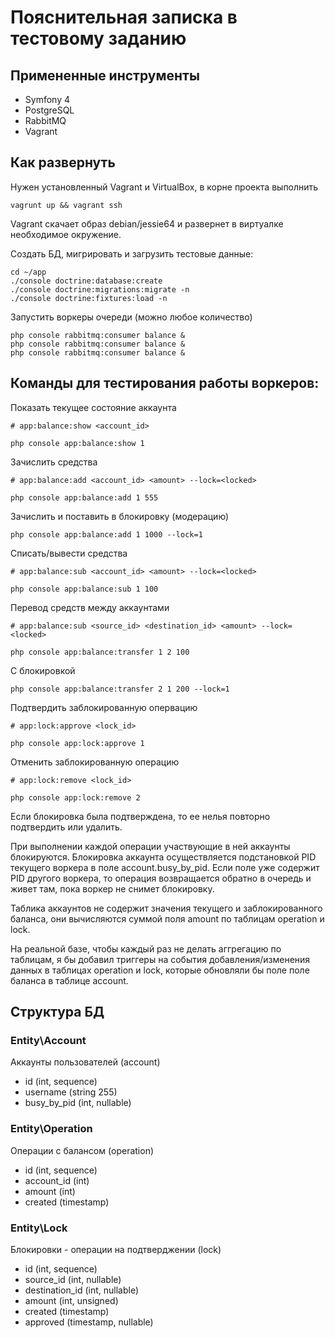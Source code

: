 
# Пояснительная записка в тестовому заданию

## Примененные инструменты

* Symfony 4
* PostgreSQL
* RabbitMQ
* Vagrant

## Как развернуть

Нужен установленный Vagrant и VirtualBox, в корне проекта выполнить

```
vagrunt up && vagrant ssh
```

Vagrant скачает образ debian/jessie64 и развернет в виртуалке необходимое окружение.

Создать БД, мигрировать и загрузить тестовые данные:

```
cd ~/app
./console doctrine:database:create
./console doctrine:migrations:migrate -n
./console doctrine:fixtures:load -n
```

Запустить воркеры очереди (можно любое количество)

```
php console rabbitmq:consumer balance &
php console rabbitmq:consumer balance &
php console rabbitmq:consumer balance &
```

## Команды для тестирования работы воркеров:

Показать текущее состояние аккаунта
```
# app:balance:show <account_id>

php console app:balance:show 1
```

Зачислить средства
```
# app:balance:add <account_id> <amount> --lock=<locked>

php console app:balance:add 1 555
```

Зачислить и поставить в блокировку (модерацию)
```
php console app:balance:add 1 1000 --lock=1
```

Списать/вывести средства
```
# app:balance:sub <account_id> <amount> --lock=<locked>

php console app:balance:sub 1 100
```

Перевод средств между аккаунтами
```
# app:balance:sub <source_id> <destination_id> <amount> --lock=<locked>

php console app:balance:transfer 1 2 100
```

С блокировкой
```
php console app:balance:transfer 2 1 200 --lock=1
```

Подтвердить заблокированную опервацию
```
# app:lock:approve <lock_id>

php console app:lock:approve 1
```

Отменить заблокированную операцию
```
# app:lock:remove <lock_id>

php console app:lock:remove 2
```

Если блокировка была подтверждена, то ее нелья повторно подтвердить или удалить.

При выполнении каждой операции участвующие в ней аккаунты блокируются.
Блокировка аккаунта осуществляется подстановкой PID текущего воркера в поле account.busy_by_pid.
Если поле уже содержит PID другого воркера, то операция возвращается обратно в очередь и живет там,
пока воркер не снимет блокировку.

Таблика аккаунтов не содержит значения текущего и заблокированного баланса,
они вычисляются суммой поля amount по таблицам operation и lock.

На реальной базе, чтобы каждый раз не делать аггрегацию по таблицам, я бы
добавил триггеры на события добавления/изменения данных в таблицах operation и lock,
которые обновляли бы поле поле баланса в таблице account.


## Структура БД

### Entity\Account

Аккаунты пользователей (account)

* id (int, sequence)
* username (string 255)
* busy_by_pid (int, nullable)

### Entity\Operation

Операции с балансом (operation)

* id (int, sequence)
* account_id (int)
* amount (int)
* created (timestamp)

### Entity\Lock

Блокировки - операции на подтверджении (lock)

* id (int, sequence)
* source_id (int, nullable)
* destination_id (int, nullable)
* amount (int, unsigned)
* created (timestamp)
* approved (timestamp, nullable)





